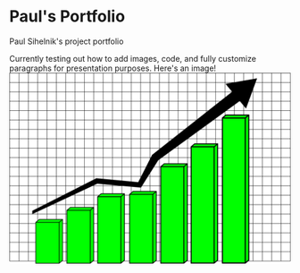 # Paul's Portfolio
Paul Sihelnik's project portfolio

Currently testing out how to add images, code, and fully customize paragraphs for presentation purposes.
Here's an image!
![alt text](https://github.com/p-sides/My_Portfolio/blob/main/images/testimage.jpg)
